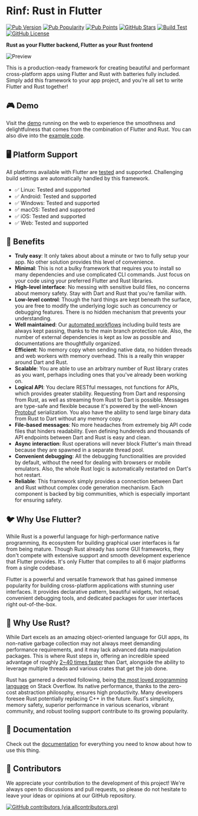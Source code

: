 # Rinf: Rust in Flutter

[![Pub Version](https://img.shields.io/pub/v/rinf)](https://pub.dev/packages/rinf)
[![Pub Popularity](https://img.shields.io/pub/popularity/rinf)](https://pub.dev/packages/rinf)
[![Pub Points](https://img.shields.io/pub/points/rinf)](https://pub.dev/packages/rinf)
[![GitHub Stars](https://img.shields.io/github/stars/cunarist/rinf)](https://github.com/cunarist/rinf/stargazers)
[![Build Test](https://github.com/cunarist/rinf/actions/workflows/build_test.yaml/badge.svg)](https://github.com/cunarist/rinf/actions/workflows/build_test.yaml?query=branch%3Amain)
[![GitHub License](https://img.shields.io/github/license/cunarist/rinf)](https://github.com/cunarist/rinf/blob/main/LICENSE)

**Rust as your Flutter backend, Flutter as your Rust frontend**

![Preview](https://github.com/cunarist/rinf/assets/66480156/ae82aad9-02f9-4a1e-93f9-69907511baf8)

This is a production-ready framework for creating beautiful and performant cross-platform apps using Flutter and Rust with batteries fully included. Simply add this framework to your app project, and you're all set to write Flutter and Rust together!

## 🎮 Demo

Visit the [demo](https://rinf-demo.cunarist.com/) running on the web to experience the smoothness and delightfulness that comes from the combination of Flutter and Rust. You can also dive into the [example code](https://github.com/cunarist/rinf/tree/main/flutter_ffi_plugin/example).

## 🖥️ Platform Support

All platforms available with Flutter are [tested](https://github.com/cunarist/rinf/actions/workflows/build_test.yaml?query=branch%3Amain) and supported. Challenging build settings are automatically handled by this framework.

- ✅ Linux: Tested and supported
- ✅ Android: Tested and supported
- ✅ Windows: Tested and supported
- ✅ macOS: Tested and supported
- ✅ iOS: Tested and supported
- ✅ Web: Tested and supported

## 🎁 Benefits

- **Truly easy**: It only takes about about a minute or two to fully setup your app. No other solution provides this level of convenience.
- **Minimal**: This is not a bulky framework that requires you to install so many dependencies and use complicated CLI commands. Just focus on your code using your preferred Flutter and Rust libraries.
- **High-level interface**: No messing with sensitive build files, no concerns about memory safety. Stay with Dart and Rust that you're familiar with.
- **Low-level control**: Though the hard things are kept beneath the surface, you are free to modify the underlying logic such as concurrency or debugging features. There is no hidden mechanism that prevents your understanding.
- **Well maintained**: Our [automated workflows](https://github.com/cunarist/rinf/actions) including build tests are always kept passing, thanks to the main branch protection rule. Also, the number of external dependencies is kept as low as possible and documentations are thoughtfully organized.
- **Efficient**: No memory copy when sending native data, no hidden threads and web workers with memory overhead. This is a really thin wrapper around Dart and Rust.
- **Scalable**: You are able to use an arbitrary number of Rust library crates as you want, perhaps including ones that you've already been working on.
- **Logical API**: You declare RESTful messages, not functions for APIs, which provides greater stability. Requesting from Dart and responsing from Rust, as well as streaming from Rust to Dart is possible. Messages are type-safe and flexible because it's powered by the well-known [Protobuf](https://protobuf.dev/) serialization. You also have the ability to send large binary data from Rust to Dart without any memory copy.
- **File-based messages**: No more headaches from extremely big API code files that hinders readability. Even defining hundereds and thousands of API endpoints between Dart and Rust is easy and clean.
- **Async interaction**: Rust operations will never block Flutter's main thread because they are spawned in a separate thread pool.
- **Convenient debugging**: All the debugging functionalities are provided by default, without the need for dealing with browsers or mobile emulators. Also, the whole Rust logic is automatically restarted on Dart's hot restart.
- **Reliable**: This framework simply provides a connection between Dart and Rust without complex code generation mechanism. Each component is backed by big communities, which is especially important for ensuring safety.

## 🐦 Why Use Flutter?

While Rust is a powerful language for high-performance native programming, its ecosystem for building graphical user interfaces is far from being mature. Though Rust already has some GUI frameworks, they don't compete with extensive support and smooth development experience that Flutter provides. It's only Flutter that compiles to all 6 major platforms from a single codebase.

Flutter is a powerful and versatile framework that has gained immense popularity for building cross-platform applications with stunning user interfaces. It provides declarative pattern, beautiful widgets, hot reload, convenient debugging tools, and dedicated packages for user interfaces right out-of-the-box.

## 🦀 Why Use Rust?

While Dart excels as an amazing object-oriented language for GUI apps, its non-native garbage collection may not always meet demanding performance requirements, and it may lack advanced data manipulation packages. This is where Rust steps in, offering an incredible speed advantage of roughly [2~40 times faster](https://programming-language-benchmarks.vercel.app/dart-vs-rust) than Dart, alongside the ability to leverage multiple threads and various crates that get the job done.

Rust has garnered a devoted following, being [the most loved programming language](https://survey.stackoverflow.co/2022#section-most-loved-dreaded-and-wanted-programming-scripting-and-markup-languages) on Stack Overflow. Its native performance, thanks to the zero-cost abstraction philosophy, ensures high productivity. Many developers foresee Rust potentially replacing C++ in the future. Rust's simplicity, memory safety, superior performance in various scenarios, vibrant community, and robust tooling support contribute to its growing popularity.

## 📖 Documentation

Check out the [documentation](https://rinf-docs.cunarist.com) for everything you need to know about how to use this thing.

## 👥 Contributors

We appreciate your contribution to the development of this project! We're always open to discussions and pull requests, so please do not hesitate to leave your ideas or opinions at our GitHub repository.

[![GitHub contributors (via allcontributors.org)](https://contrib.rocks/image?repo=cunarist/rinf)](https://github.com/cunarist/rinf/graphs/contributors)
